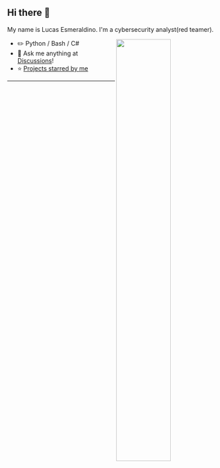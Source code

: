 ## Hi there 👋

My name is Lucas Esmeraldino. I'm a cybersecurity analyst(red teamer).

<picture>
    <source media="(prefers-color-scheme: light)" srcset="https://github-readme-stats-ouuan.vercel.app/api?username=esmeraldino-lk&theme=dark&show_icons=true">
    <img align="right" width="50%" src="https://github-readme-stats-ouuan.vercel.app/api?username=esmeraldino-lk&show_icons=true">
</picture>

-   :pencil2: Python / Bash / C#
-   :thought_balloon: Ask me anything at [Discussions](https://github.com/esmeraldino-lk/esmeraldino-lk/discussions/new/choose)!
-   :star: [Projects starred by me](AWESOME-STARS.md)

---
